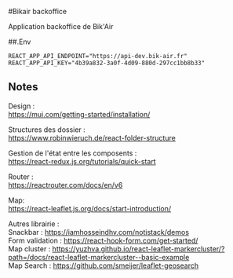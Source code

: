 #Bikair backoffice

Application backoffice de Bik'Air

##.Env

```dotenv
REACT_APP_API_ENDPOINT="https://api-dev.bik-air.fr"
REACT_APP_API_KEY="4b39a832-3a0f-4d09-880d-297cc1bb8b33"
```

## Notes 
Design :  
https://mui.com/getting-started/installation/

Structures des dossier :  
https://www.robinwieruch.de/react-folder-structure

Gestion de l'état entre les composents :  
https://react-redux.js.org/tutorials/quick-start

Router :  
https://reactrouter.com/docs/en/v6

Map:  
https://react-leaflet.js.org/docs/start-introduction/

Autres librairie :  
Snackbar : https://iamhosseindhv.com/notistack/demos  
Form validation : https://react-hook-form.com/get-started/  
Map cluster : https://yuzhva.github.io/react-leaflet-markercluster/?path=/docs/react-leaflet-markercluster--basic-example  
Map Search : https://github.com/smeijer/leaflet-geosearch  
